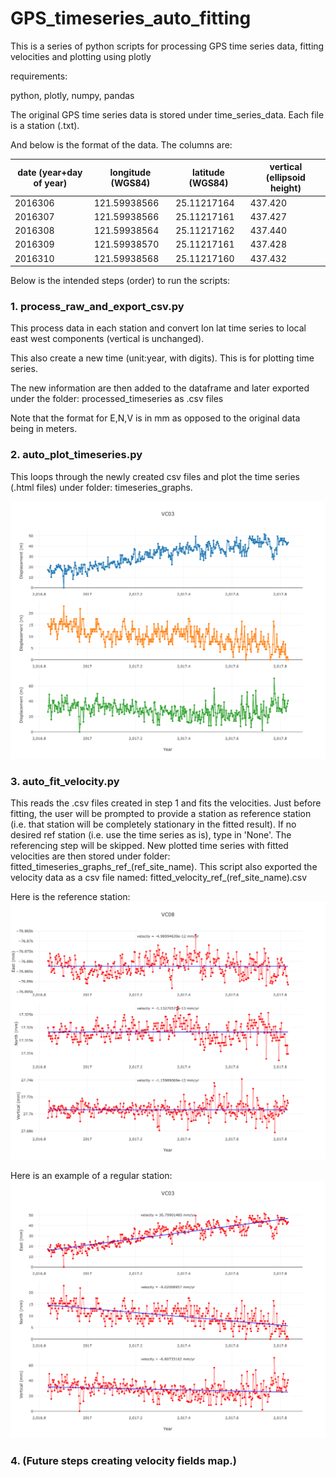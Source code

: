 # GPS_timeseries_auto_fitting
This is a series of python scripts for processing GPS time series data, fitting velocities and plotting using plotly

requirements:

python, plotly, numpy, pandas

The original GPS time series data is stored under time_series_data. Each file is a station (.txt). 

And below is the format of the data. The columns are: 


| date (year+day of year) | longitude (WGS84) | latitude (WGS84) | vertical (ellipsoid height) |
| --- | --- | --- | --- |
| 2016306 | 121.59938566 | 25.11217164 | 437.420 |
| 2016307 | 121.59938566 | 25.11217161 | 437.427 |
| 2016308 | 121.59938564 | 25.11217162 | 437.440 |
| 2016309 | 121.59938570 | 25.11217161 | 437.428 |
| 2016310 | 121.59938568 | 25.11217160 | 437.432 |



Below is the intended steps (order) to run the scripts:

### 1. process_raw_and_export_csv.py

   This process data in each station and convert lon lat time series to local east west components (vertical is unchanged).
   
   This also create a new time (unit:year, with digits). This is for plotting time series.
   
   The new information are then added to the dataframe and later exported under the folder: processed_timeseries as .csv files
   
   Note that the format for E,N,V is in mm as opposed to the original data being in meters.
   
   
### 2. auto_plot_timeseries.py

   This loops through the newly created csv files and plot the time series (.html files) under folder: timeseries_graphs.
   
   <img src="https://github.com/chianhenglee/GPS_timeseries_auto_fitting/blob/master/sample_snapshots/sample_ts.png" width="600">
   
### 3. auto_fit_velocity.py

   This reads the .csv files created in step 1 and fits the velocities.
   Just before fitting, the user will be prompted to provide a station as reference station (i.e. that station will be completely stationary in the fitted result). If no desired ref station (i.e. use the time series as is), type in 'None'. The referencing step will be skipped. 
   New plotted time series with fitted velocities are then stored under folder: fitted_timeseries_graphs_ref_(ref_site_name).
   This script also exported the velocity data as a csv file named: fitted_velocity_ref_(ref_site_name).csv
   
   Here is the reference station:
   <img src="https://github.com/chianhenglee/GPS_timeseries_auto_fitting/blob/master/sample_snapshots/sample_ref_site.png" width="600">
   
   
   Here is an example of a regular station:
   <img src="https://github.com/chianhenglee/GPS_timeseries_auto_fitting/blob/master/sample_snapshots/sample_ts_fit.png" width="600">
   
### 4. (Future steps creating velocity fields map.)



